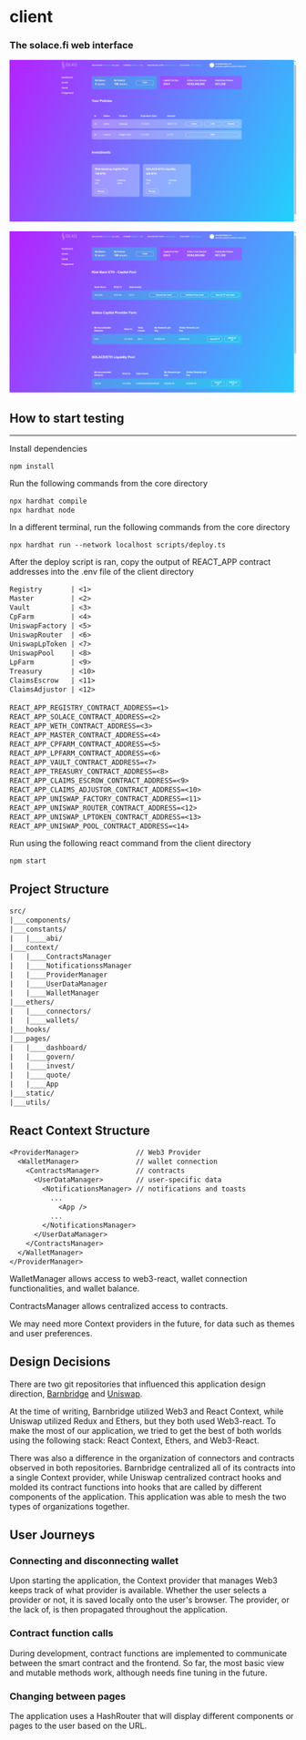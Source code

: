 # client

### The solace.fi web interface

![Dashboard](./public/images/dashboard.png)

![Invest](./public/images/invest.png)

## How to start testing

---

Install dependencies

    npm install

Run the following commands from the core directory

    npx hardhat compile
    npx hardhat node

In a different terminal, run the following commands from the core directory

    npx hardhat run --network localhost scripts/deploy.ts

After the deploy script is ran, copy the output of REACT_APP contract addresses into the .env file of the client directory

    Registry       | <1>
    Master         | <2>
    Vault          | <3>
    CpFarm         | <4>
    UniswapFactory | <5>
    UniswapRouter  | <6>
    UniswapLpToken | <7>
    UniswapPool    | <8>
    LpFarm         | <9>
    Treasury       | <10>
    ClaimsEscrow   | <11>
    ClaimsAdjustor | <12>

    REACT_APP_REGISTRY_CONTRACT_ADDRESS=<1>
    REACT_APP_SOLACE_CONTRACT_ADDRESS=<2>
    REACT_APP_WETH_CONTRACT_ADDRESS=<3>
    REACT_APP_MASTER_CONTRACT_ADDRESS=<4>
    REACT_APP_CPFARM_CONTRACT_ADDRESS=<5>
    REACT_APP_LPFARM_CONTRACT_ADDRESS=<6>
    REACT_APP_VAULT_CONTRACT_ADDRESS=<7>
    REACT_APP_TREASURY_CONTRACT_ADDRESS=<8>
    REACT_APP_CLAIMS_ESCROW_CONTRACT_ADDRESS=<9>
    REACT_APP_CLAIMS_ADJUSTOR_CONTRACT_ADDRESS=<10>
    REACT_APP_UNISWAP_FACTORY_CONTRACT_ADDRESS=<11>
    REACT_APP_UNISWAP_ROUTER_CONTRACT_ADDRESS=<12>
    REACT_APP_UNISWAP_LPTOKEN_CONTRACT_ADDRESS=<13>
    REACT_APP_UNISWAP_POOL_CONTRACT_ADDRESS=<14>

Run using the following react command from the client directory

    npm start

## Project Structure

    src/
    |___components/
    |___constants/
    |   |____abi/
    |___context/
    |   |____ContractsManager
    |   |____NotificationssManager
    |   |____ProviderManager
    |   |____UserDataManager
    |   |____WalletManager
    |___ethers/
    |   |____connectors/
    |   |____wallets/
    |___hooks/
    |___pages/
    |   |____dashboard/
    |   |____govern/
    |   |____invest/
    |   |____quote/
    |   |____App
    |___static/
    |___utils/

## React Context Structure

    <ProviderManager>              // Web3 Provider
      <WalletManager>              // wallet connection
        <ContractsManager>         // contracts
          <UserDataManager>        // user-specific data
            <NotificationsManager> // notifications and toasts
              ...
                <App />
              ...
            </NotificationsManager>
          </UserDataManager>
        </ContractsManager>
      </WalletManager>
    </ProviderManager>

WalletManager allows access to web3-react, wallet connection functionalities, and wallet balance.

ContractsManager allows centralized access to contracts.

We may need more Context providers in the future, for data such as themes and user preferences.

## Design Decisions

There are two git repositories that influenced this application design direction, [Barnbridge](https://github.com/BarnBridge/barnbridge-frontend)
and [Uniswap](https://github.com/Uniswap/uniswap-interface).

At the time of writing, Barnbridge utilized Web3 and React Context, while Uniswap utilized Redux and Ethers, but they both used Web3-react. To make the most of our application, we tried to get the best of both worlds using the following stack: React Context, Ethers, and Web3-React.

There was also a difference in the organization of connectors and contracts observed in both repositories. Barnbridge centralized all of its contracts into a single Context provider, while Uniswap centralized contract hooks and molded its contract functions into hooks that are called by different components of the application. This application was able to mesh the two types of organizations together.

## User Journeys

### Connecting and disconnecting wallet

Upon starting the application, the Context provider that manages Web3 keeps track of what provider is available. Whether the user selects a provider or not, it is saved locally onto the user's browser. The provider, or the lack of, is then propagated throughout the application.

### Contract function calls

During development, contract functions are implemented to communicate between the smart contract and the frontend. So far, the most basic view and mutable methods work, although needs fine tuning in the future.

### Changing between pages

The application uses a HashRouter that will display different components or pages to the user based on the URL.
